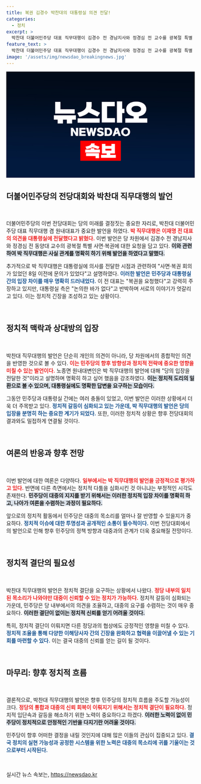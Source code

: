 ```yaml
---
title: 복권 김경수 박찬대의 대통령실 의견 전달!
categories:
  - 정치
excerpt: >
  박찬대 더불어민주당 대표 직무대행이 김경수 전 경남지사와 정경심 전 교수를 광복절 특별 사면 묶음으로 요청했다고 밝혔습니다. 이재명 전 대표의 의견을 직접 대통령실에 전달한 그는 사면 논의의 전후 관계에 대해 명확히 설명하며 정치적 의견 차이를 강조했습니다. 클릭하고 진실을 확인하세요!
feature_text: >
  박찬대 더불어민주당 대표 직무대행이 김경수 전 경남지사와 정경심 전 교수를 광복절 특별 사면 묶음으로 요청했다고 밝혔습니다. 이재명 전 대표의 의견을 직접 대통령실에 전달한 그는 사면 논의의 전후 관계에 대해 명확히 설명하며 정치적 의견 차이를 강조했습니다. 클릭하고 진실을 확인하세요!
image: '/assets/img/newsdao_breakingnews.jpg'
---
```


<p><img src="/assets/img/newsdao_breakingnews.jpg" alt="koreaapp 속보" /></p>

<h2 data-ke-size="size26">더불어민주당의 전당대회와 박찬대 직무대행의 발언</h2>

<p data-ke-size="size16">&nbsp;</p>

<p>더불어민주당의 이번 전당대회는 당의 미래를 결정짓는 중요한 자리로, 박찬대 더불어민주당 대표 직무대행 겸 원내대표가 중요한 발언을 하였다. <b><span style="color: #ee2323;">박 직무대행은 이재명 전 대표의 의견을 대통령실에 전달했다고 밝혔다.</span></b> 이번 발언은 당 차원에서 김경수 전 경남지사와 정경심 전 동양대 교수의 광복절 특별 사면·복권에 대한 요청을 담고 있다. <b><span style="background-color: #21538527;">이와 관련하여 박 직무대행은 사실 관계를 명확히 하기 위해 발언을 하였다고 말했다.</span></b> </p>

<p>추가적으로 박 직무대행은 대통령실에 의사를 전달한 시점과 관련하여 "사면·복권 회의가 있었던 8일 이전에 문의가 있었다"고 설명하였다. <b><span style="color: #1a5490;">이러한 발언은 민주당과 대통령실 간의 입장 차이를 매우 명확히 드러내었다.</span></b> 이 전 대표는 "복권을 요청했다"고 강력히 주장하고 있지만, 대통령실 측은 "논의한 바가 없다"고 반박하며 서로의 이야기가 엇갈리고 있다. 이는 정치적 긴장을 조성하고 있는 상황이다.</p>

<p data-ke-size="size16">&nbsp;</p>

<h2 data-ke-size="size26">정치적 맥락과 상대방의 입장</h2>

<p data-ke-size="size16">&nbsp;</p>

<p>박찬대 직무대행의 발언은 단순히 개인의 의견이 아니라, 당 차원에서의 종합적인 의견을 반영한 것으로 볼 수 있다. <b><span style="color: #ee2323;">이는 민주당의 향후 방향성과 정치적 전략에 중요한 영향을 미칠 수 있는 발언이다.</span></b> 노종면 원내대변인은 박 직무대행의 발언에 대해 "당의 입장을 전달한 것"이라고 설명하며 명확히 하고 싶어 했음을 강조하였다. <b><span style="background-color: #21538527;">이는 정치적 도리의 일환으로 볼 수 있으며, 대통령실에도 명확한 답변을 요구하는 모습이다.</span></b></p>

<p>그동안 민주당과 대통령실 간에는 여러 충돌이 있었고, 이번 발언은 이러한 상황에서 더욱 더 주목받고 있다. <b><span style="color: #1a5490;">정치적 갈등이 심화되고 있는 가운데, 박 직무대행의 발언은 당의 입장을 분명히 하는 중요한 계기가 되었다.</span></b> 또한, 이러한 정치적 상황은 향후 전당대회의 결과와도 밀접하게 연결될 것이다.</p>

<p data-ke-size="size16">&nbsp;</p>

<h2 data-ke-size="size26">여론의 반응과 향후 전망</h2>

<p data-ke-size="size16">&nbsp;</p>

<p>이번 발언에 대한 여론은 다양하다. <b><span style="color: #ee2323;">일부에서는 박 직무대행의 발언을 긍정적으로 평가하고 있다.</span></b> 반면에 다른 측면에서는 정치적 다툼을 심화시킨 것 아니냐는 부정적인 시각도 존재한다. <b><span style="background-color: #21538527;">민주당이 대중의 지지를 받기 위해서는 이러한 정치적 입장 차이를 명확히 하고, 나아가 여론을 수렴하는 과정이 필요하다.</span></b></p>

<p>앞으로의 정치적 활동에서 민주당은 대중의 목소리를 얼마나 잘 반영할 수 있을지가 중요하다. <b><span style="color: #1a5490;">정치적 이슈에 대한 투명성과 공개적인 소통이 필수적이다.</span></b> 이번 전당대회에서의 발언으로 인해 향후 민주당의 정책 방향과 대중과의 관계가 더욱 중요해질 전망이다.</p>

<p data-ke-size="size16">&nbsp;</p>

<h2 data-ke-size="size26">정치적 결단의 필요성</h2>

<p data-ke-size="size16">&nbsp;</p>

<p>박찬대 직무대행의 발언은 정치적 결단을 요구하는 상황에서 나왔다. <b><span style="color: #ee2323;">정당 내부의 일치된 목소리가 나와야만 대중이 신뢰할 수 있는 정치가 가능하다.</span></b> 정치적 갈등이 심화되는 가운데, 민주당은 당 내부에서의 의견을 조율하고, 대중의 요구를 수렴하는 것이 매우 중요하다. <b><span style="background-color: #21538527;">이러한 결단이 없이는 정치적 신뢰를 얻기 어려울 것이다.</span></b></p>

<p>특히, 정치적 결단이 이뤄지면 다른 정당과의 협상에도 긍정적인 영향을 미칠 수 있다. <b><span style="color: #1a5490;">정치적 조율을 통해 다양한 이해당사자 간의 긴장을 완화하고 협력을 이끌어낼 수 있는 기회를 마련할 수 있다.</span></b> 이는 결국 대중의 신뢰를 얻는 길이 될 것이다.</p>

<p data-ke-size="size16">&nbsp;</p>

<h2 data-ke-size="size26">마무리: 향후 정치적 흐름</h2>

<p data-ke-size="size16">&nbsp;</p>

<p>결론적으로, 박찬대 직무대행의 발언은 향후 민주당의 정치적 흐름을 주도할 가능성이 크다. <b><span style="color: #ee2323;">정당의 통합과 대중의 신뢰 회복이 이뤄지기 위해서는 정치적 결단이 필요하다.</span></b> 정치적 입단속과 갈등을 해소하기 위한 노력이 중요하다고 하겠다. <b><span style="background-color: #21538527;">이러한 노력이 없이 민주당이 정치적으로 안정적인 기반을 다지기란 어려울 것이다.</span></b></p>

<p>민주당이 향후 어떠한 결정을 내릴 것인지에 대해 많은 이들의 관심이 집중되고 있다. <b><span style="color: #1a5490;">결국 정치의 실현 가능성과 공정한 시스템을 위한 노력은 대중의 목소리에 귀를 기울이는 것으로부터 시작된다.</span></b></p>

<p data-ke-size="size16">&nbsp;</p>
실시간 뉴스 속보는, <a href="https://newsdao.kr" rel="dofollow">https://newsdao.kr</a>


